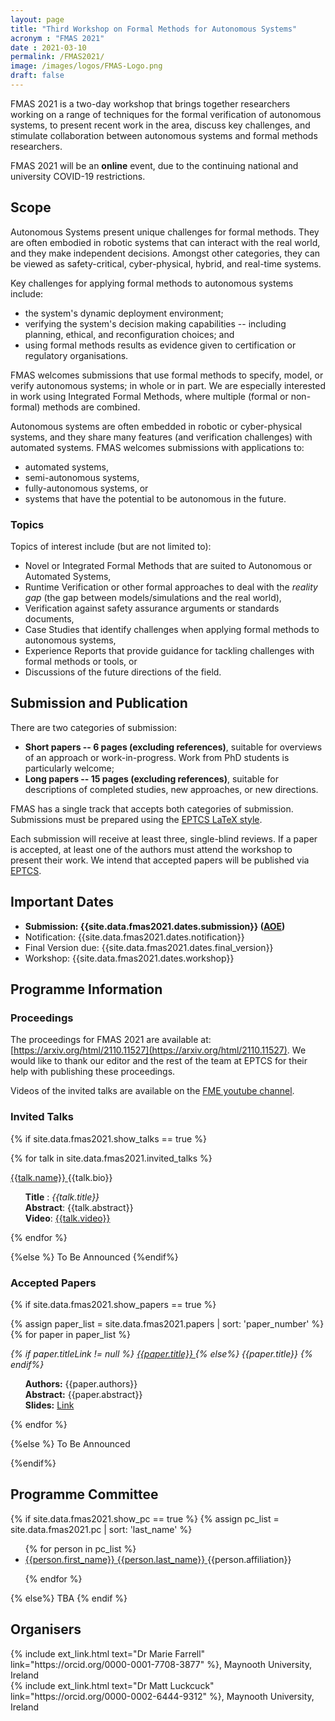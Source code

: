 ```yaml
---
layout: page
title: "Third Workshop on Formal Methods for Autonomous Systems"
acronym : "FMAS 2021"
date : 2021-03-10
permalink: /FMAS2021/
image: /images/logos/FMAS-Logo.png
draft: false
---
```





FMAS 2021 is a two-day workshop that brings together researchers working on a range of techniques for the formal verification of autonomous systems, to present recent work in the area, discuss key challenges, and stimulate collaboration between autonomous systems and formal methods researchers.

FMAS 2021 will be an **online** event, due to the continuing national and university COVID-19 restrictions.

## Scope

Autonomous Systems present unique challenges for formal methods. They are often embodied in robotic systems that can interact with the real world, and they make independent decisions. Amongst other categories, they can be viewed as safety-critical, cyber-physical, hybrid, and real-time systems.

Key challenges for applying formal methods to autonomous systems include:
* the system's dynamic deployment environment;
* verifying the system's decision making capabilities -- including planning, ethical, and reconfiguration choices; and
* using formal methods results as evidence given to certification or regulatory organisations.

FMAS welcomes submissions that use formal methods to specify, model, or verify autonomous systems; in whole or in part. We are especially interested in work using Integrated Formal Methods, where multiple (formal or non-formal) methods are combined.

Autonomous systems are often embedded in robotic or cyber-physical systems, and they share many features (and verification challenges) with automated systems. FMAS welcomes submissions with applications to:
* automated systems,
* semi-autonomous systems,
* fully-autonomous systems, or
* systems that have the potential to be autonomous in the future.

### Topics

Topics of interest include (but are not limited to):

* Novel or Integrated Formal Methods that are suited to Autonomous or Automated Systems,
* Runtime Verification or other formal approaches to deal with the _reality gap_ (the gap between models/simulations and the real world),
* Verification against safety assurance arguments or standards documents,
* Case Studies that identify challenges when applying formal methods to autonomous systems,
* Experience Reports that provide guidance for tackling challenges with formal methods or tools, or
* Discussions of the future directions of the field.

## Submission and Publication

There are two categories of submission:

* **Short papers -- 6 pages (excluding references)**, suitable for overviews of an approach or work-in-progress. Work from PhD students is particularly welcome;
* **Long papers -- 15 pages (excluding references)**, suitable for descriptions of completed studies, new approaches, or new directions.



FMAS has a single track that accepts both categories of submission. Submissions must be prepared using the [EPTCS LaTeX style](http://style.eptcs.org/).

Each submission will receive at least three, single-blind reviews. If a paper is accepted, at least one of the authors must attend the workshop to present their work. We intend that accepted papers will be published via [EPTCS](http://www.eptcs.org/).

## Important Dates

* **Submission: {{site.data.fmas2021.dates.submission}} ([AOE](https://www.timeanddate.com/time/zones/aoe))**
* Notification: {{site.data.fmas2021.dates.notification}}
* Final Version due: {{site.data.fmas2021.dates.final_version}}
* Workshop: {{site.data.fmas2021.dates.workshop}}


## Programme Information  

### Proceedings

The proceedings for FMAS 2021 are available at: [https://arxiv.org/html/2110.11527](https://arxiv.org/html/2110.11527). We would like to thank our editor and the rest of the team at EPTCS for their help with publishing these proceedings.

Videos of the invited talks are available on the [FME youtube channel](https://www.youtube.com/channel/UC5rZj0AyBudca0YRgEAX-Ow).


### Invited Talks

<style> .talk-title {font-style: italic; } </style>
<style> .talk-details{ list-style-type: none; } </style>

{% if site.data.fmas2021.show_talks == true %}

{% for talk in site.data.fmas2021.invited_talks %}
<article class="" markdown="1">

<a href="{{talk.link}}" rel="external">{{talk.name}} <span class="fas fa-external-link-alt"></span></a>
{{talk.bio}}
  <ul class="talk-details">
  <li> <b>Title</b> : <span class="talk-title"> {{talk.title}} </span> </li>
  <li> <b>Abstract</b>: {{talk.abstract}} </li>
  <li> <b>Video</b>: <a href= "{{talk.video}}"> {{talk.video}}</a> </li>
  </ul>
</article>
{% endfor %}

{%else %}
To Be Announced
{%endif%}

### Accepted Papers

<style> .paper-title {font-style: italic; } </style>
<style> .paper-details{ list-style-type: none; } </style>

{% if site.data.fmas2021.show_papers == true %}

{% assign paper_list = site.data.fmas2021.papers | sort: 'paper_number'  %}
{% for paper in paper_list  %}
<article >
<span class="paper-title">
{% if paper.titleLink != null %}
  <a href="{{paper.titleLink}}" rel="external">{{paper.title}} <span class="fas fa-external-link-alt"></span></a>
{% else%}
 {{paper.title}}
{% endif%}
</span>
<ul class="paper-details">
<li> <b>Authors:</b> {{paper.authors}} </li>
<li> <b>Abstract:</b> {{paper.abstract}}</li>
<li> <b>Slides:</b> <a href= "{{paper.slides}}"> Link </a></li>
</ul>
</article>

{% endfor %}

{%else %}
To Be Announced

{%endif%}


## Programme Committee

{% if site.data.fmas2021.show_pc == true %}
{% assign pc_list = site.data.fmas2021.pc | sort: 'last_name'  %}
<ul>
{% for person in pc_list %}
<li><a href="{{person.link}}" rel="external"> {{person.first_name}} {{person.last_name}} <span class="fas fa-external-link-alt"></span></a> {{person.affiliation}} </li>

{% endfor %}
</ul>
{% else%}
TBA
{% endif %}


## Organisers 

<div class="w3-row">
<div  markdown="1" class="w3-container w3-cell  w3-half w3-mobile"  >
{% include ext_link.html text="Dr Marie Farrell" link="https://orcid.org/0000-0001-7708-3877" %}, Maynooth University, Ireland
</div>


<div  class="w3-container w3-cell  w3-half w3-mobile" >
{% include ext_link.html text="Dr Matt Luckcuck" link="https://orcid.org/0000-0002-6444-9312" %}, Maynooth University, Ireland
</div>

</div>


